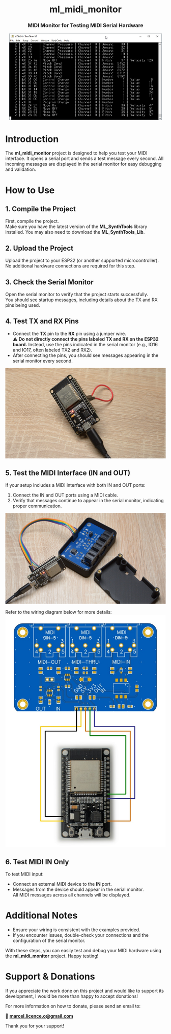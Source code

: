 <h1 align="center">ml_midi_monitor</h1>
<h3 align="center">MIDI Monitor for Testing MIDI Serial Hardware</h3>  
<p align="center"> 
  <img src="img/midi_monitor.jpg" alt="Project Picture" width="480px" height="270px"/><br>
</p>

# Introduction
The **ml_midi_monitor** project is designed to help you test your MIDI interface. It opens a serial port and sends a test message every second. All incoming messages are displayed in the serial monitor for easy debugging and validation.

# How to Use
## 1. Compile the Project
First, compile the project.  
Make sure you have the latest version of the **ML_SynthTools** library installed. You may also need to download the **ML_SynthTools_Lib**.

## 2. Upload the Project
Upload the project to your ESP32 (or another supported microcontroller).  
No additional hardware connections are required for this step.

## 3. Check the Serial Monitor
Open the serial monitor to verify that the project starts successfully.  
You should see startup messages, including details about the TX and RX pins being used.

## 4. Test TX and RX Pins
- Connect the **TX** pin to the **RX** pin using a jumper wire.  
  ⚠ **Do not directly connect the pins labeled TX and RX on the ESP32 board.** Instead, use the pins indicated in the serial monitor (e.g., IO16 and IO17, often labeled TX2 and RX2).  
- After connecting the pins, you should see messages appearing in the serial monitor every second.  

<img src="img/ESP32_TX_to_RX.jpg" alt="Tx connected to RX"/>

## 5. Test the MIDI Interface (IN and OUT)
If your setup includes a MIDI interface with both IN and OUT ports:
1. Connect the IN and OUT ports using a MIDI cable.
2. Verify that messages continue to appear in the serial monitor, indicating proper communication.

<img src="img/ESP32_with_MIDI_IO.jpg" alt="MIDI Interface with ESP32"/>

Refer to the wiring diagram below for more details:  
<img src="img/MIDI_IO_ESP32_DOIT_wiring.jpg" alt="MIDI Interface with ESP32 wiring diagram"/>


## 6. Test MIDI IN Only
To test MIDI input:
- Connect an external MIDI device to the **IN** port.  
- Messages from the device should appear in the serial monitor.  
  All MIDI messages across all channels will be displayed.

# Additional Notes
- Ensure your wiring is consistent with the examples provided.
- If you encounter issues, double-check your connections and the configuration of the serial monitor.

With these steps, you can easily test and debug your MIDI hardware using the **ml_midi_monitor** project. Happy testing!

# Support & Donations

If you appreciate the work done on this project and would like to support its development, I would be more than happy to accept donations!

For more information on how to donate, please send an email to:

📧 **marcel.licence.o@gmail.com**

Thank you for your support!
